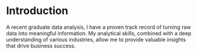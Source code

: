 # Introduction
A recent graduate  data analysis, I have a proven track record of turning raw data into meaningful information.
My analytical skills, combined with a deep understanding of various industries, allow me to provide valuable insights that drive business success.
